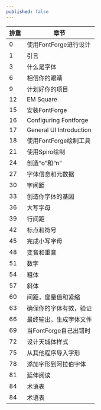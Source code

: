 ```yaml
---
published: false
---
```


| 排重   | 章节                 |
|--------|----------------------|
| 0      | 使用FontForge进行设计 |
| 1      | 引言                 |
| 3      | 什么是字体            |
| 6      | 相信你的眼睛          |
| 9      | 计划好你的项目        |
| 12     | EM Square           |
| 15     | 安装FontForge        |
| 16     | Configuring Fontforge   |
| 17     | General UI Introduction |
| 18     | 使用FontForge绘制工具 |
| 21     | 使用Spiro绘制         |
| 24     | 创造“o”和“n”          |
| 27     | 字体信息和元数据       |
| 30     | 字间距               |
| 33     | 创造你字体的基因       |
| 36     | 大写字母              |
| 39     | 行间距               |
| 42     | 标点和符号            |
| 45     | 完成小写字母          |
| 48     | 变音和重音            |
| 51     | 数字                 |
| 54     | 粗体                 |
| 57     | 斜体                 |
| 60     | 间距，度量值和紧缩     |
| 63     | 确保你的字体有效，验证  |
| 66     | 最终输出，生成字体文件  |
| 69     | 当FontForge自己出错时 |
| 72     | 设计天城体样式         |
| 75     | 从其他程序导入字形     |
| 78     | 添加字形到阿拉伯字体   |
| 81     | 延伸阅读             |
| 84     | 术语表               |
| 84     | 术语表               |
